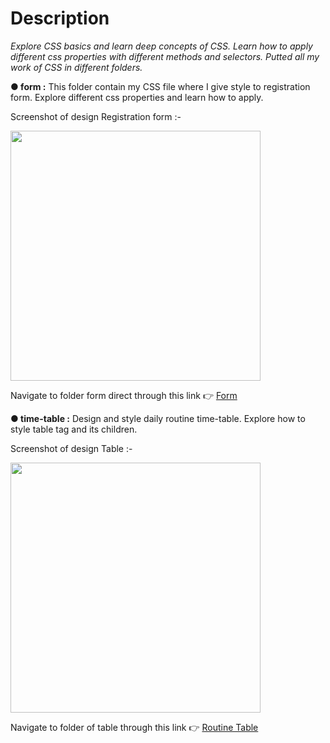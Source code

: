 # Description
 *Explore CSS basics and learn deep concepts of CSS. Learn how to apply different css properties with different methods and selectors. Putted all my work of CSS in different folders.*

**● form :** This folder contain my CSS file where I give style to registration form. Explore different css properties and learn how to apply.

Screenshot of design Registration form :-

<img src='https://github.com/Faiz0developer/Triweb-Learning/assets/109781488/010e623a-7cf3-49fb-8a43-aea14c3c3192' width='400px'>

Navigate to folder form direct through this link 👉 [Form](./form)

**● time-table :** Design and style daily routine time-table. Explore how to style table tag and its children.

Screenshot of design Table :-

<img src='https://github.com/Faiz0developer/Triweb-Learning/assets/109781488/74ba48be-c089-4a31-a35f-8c95d7df3e77' width='400px'>

Navigate to folder of table through this link 👉 [Routine Table](./time-table/)
